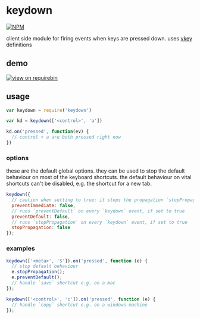 # keydown

[![NPM](https://nodei.co/npm/keydown.png)](https://nodei.co/npm/keydown/)

client side module for firing events when keys are pressed down. uses [vkey](https://github.com/chrisdickinson/vkey/blob/master/index.js) definitions

## demo

[![view on requirebin](http://requirebin.com/badge.png)](http://requirebin.com/?gist=11538486)

## usage

```javascript
var keydown = require('keydown')

var kd = keydown(['<control>', 'a'])

kd.on('pressed', function(ev) {
  // control + a are both pressed right now
})
```


### options

these are the default global options. they can be used to stop the default behaviour on most of the keyboard shortcuts.
the default behaviour on vital shortcuts can't be disabled, e.g. the shortcut for a new tab.

```javascript
keydown({
  // caution when setting to true: it stops the propagation `stopPropagation` and prevents the defaults `preventDefault` on every `keydown` event.
  preventImmediate: false,
  // runs `preventDefault` on every `keydown` event, if set to true
  preventDefault: false,
  // runs `stopPropagation` on every `keydown` event, if set to true
  stopPropagation: false
});
```


### examples

```javascript
keydown(['<meta>', 'S']).on('pressed', function (e) {
  // stop default behaviour
  e.stopPropagation();
  e.preventDefault();
  // handle `save` shortcut e.g. on a mac
});
```


```javascript
keydown(['<control>', 'c']).on('pressed', function (e) {
  // handle `copy` shortcut e.g. on a windows machine
});
```
